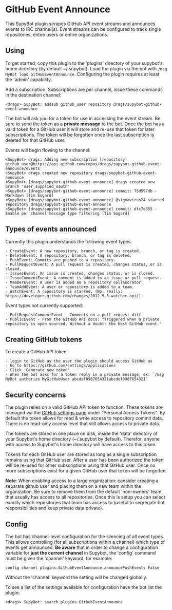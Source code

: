 # GitHub Event Announce

This SupyBot plugin scrapes GitHub API event streams and announces events to IRC channel(s). Event streams can be configured to track single repositories, entire users or entire organizations.

## Using

To get started, copy this plugin to the 'plugins' directory of your supybot's home directory (by default ~/.supybot). Load the plugin via the bot with `/msg MyBot load GitHubEventAnnounce`. Configuring the plugin requires at least the 'admin' capability.

Add a subscription. Subscriptions are per channel, issue these commands in the destination channel:

	<drags> SupyBot: addsub github_user repository drags/supybot-github-event-announce

The bot will ask you for a token for use in accessing the event stream. Be sure to send the token as a **private message** to the bot. Once the bot has a valid token for a GitHub user it will store and re-use that token for later subscriptions. The token will be forgotten once the last subscription is deleted for that GitHub user.

Events will begin flowing to the channel:

	<SupyBot> drags: Adding new subscription [repository] github_user@https://api.github.com/repos/drags/supybot-github-event-announce/events
	<SupyBot> drags created new repository drags/supybot-github-event-announce
	<SupyBot> [drags/supybot-github-event-announce] drags created new branch 'user_supplied_oauth'
	<SupyBot> [drags/supybot-github-event-announce] commit: 75d597db - Markdown [Tim Sogard]
	<SupyBot> [drags/supybot-github-event-announce] @sigmavirus24 starred repository drags/supybot-github-event-announce
	<SupyBot> [drags/supybot-github-event-announce] commit: dfc7e355 - Enable per channel message type filtering [Tim Sogard]


## Types of events announced

Currently this plugin understands the following event types:

	- CreateEvent: A new repository, branch, or tag is created.
	- DeleteEvent: A repository, branch, or tag is deleted.
	- PushEvent: Commits are pushed to a repository.
	- PullRequestEvent: A pull request is created, changes status, or is closed.
	- IssuesEvent: An issue is created, changes status, or is closed.
	- IssueCommentEvent: A comment is added to an issue or pull request.
	- MemberEvent: A user is added as a repository collaborator.
	- TeamAddEvent: A user or repository is added to a team.
	- WatchEvent: A repository is starred. (No, really: https://developer.github.com/changes/2012-9-5-watcher-api/)

Event types not currently supported:

	- PullRequestCommentEvent - Comments on a pull request diff
	- PublicEvent - From the GitHub API docs: "Triggered when a private repository is open sourced. Without a doubt: the best GitHub event."



## Creating GitHub tokens

To create a GitHub API token:

	- login to GitHub as the user the plugin should access GitHub as
	- Go to https://github.com/settings/applications
	- Click 'Generate new token'
	- When the bot asks for a token reply in a private message, ex: `/msg MyBot authorize MyGitHubUser abcdef0987654321abcdef0987654321`

## Security concerns

The plugin relies on a valid GitHub API token to function. These tokens are managed via the [GitHub settings page](https://github.com/settings/applications) under "Personal Access Tokens". By default the token allows for read & write access to repository commit data. There is no read-only access level that still allows access to private data.

The tokens are stored in one place on disk, inside the 'data' directory of your Supybot's home directory (~/.supybot by default). Therefor, anyone with access to Supybot's home directory will have access to this token.

Tokens for each GitHub user are stored as long as a single subscription remains using that GitHub user. After a user has been authorized the token will be re-used for other subscriptions using that GitHub user. Once no more subscriptions exist for a given GitHub user that token will be forgotten.

**Note**: When enabling access to a large organization: consider creating a separate github user and placing them on a new team within the organization. Be sure to remove them from the default 'non-owners' team that usually has access to all repositories. Once this is setup you can select exactly which repositories that team has access to (useful to segregate bot responsibilities and keep private data private).

## Config
The bot has channel-level configuration for the silencing of all event types. This allows controlling (for all subscriptions within a channel) which type of events get announced. **Be aware** that in order to change a configuration variable for **just the current channel** in Supybot, the 'config' command must be given the 'channel' keyword, for example:

	config channel plugins.GithubEventAnnounce.announcePushEvents False

Without the 'channel' keyword the setting will be changed globally.

To see a list of the settings available for configuration have the bot list the plugin:

    <drags> SupyBot: search plugins.GithubEventAnnounce
